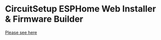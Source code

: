 # CircuitSetup ESPHome Web Installer & Firmware Builder

[Please see here](https://circuitsetup.github.io/ESPWebInstaller/)
